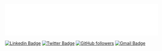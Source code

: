 <!--
### Hi there 👋

**yeniferrosana/yeniferrosana** is a ✨ _special_ ✨ repository because its `README.md` (this file) appears on your GitHub profile.

Here are some ideas to get you started:

- 🔭 I’m currently working on ...
- 🌱 I’m currently learning ...
- 👯 I’m looking to collaborate on ...
- 🤔 I’m looking for help with ...
- 💬 Ask me about ...
- 📫 How to reach me: ...
- 😄 Pronouns: ...
- ⚡ Fun fact: ...
-->
![Metrics](/bigass.svg)

[![Linkedin Badge](https://img.shields.io/badge/-Yenifer%20Ramírez-blue?style=social&logo=Linkedin&logoColor=blue&link=https://www.linkedin.com/in/yeniferrosana/)](https://www.linkedin.com/in/yeniferrosana/) [![Twitter Badge](http://img.shields.io/badge/-@yeniferrosana-1ca0f1?style=social&logo=twitter&logoColor=blue&link=https://twitter.com/yeniferrosana)](https://twitter.com/yeniferrosana) [![GitHub followers](https://img.shields.io/github/followers/yeniferrosana?label=Follow&style=social)](https://github.com/yeniferrosana/?tab=follow) [![Gmail Badge](https://img.shields.io/badge/-email@yeniferramirez11-c14438?style=social&logo=Gmail&logoColor=red&link=mailto:email@yeniferramirez11)](mailto:yeniferramirez11@gmail.com)
